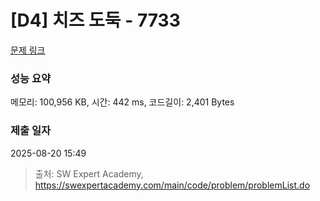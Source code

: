 # [D4] 치즈 도둑 - 7733 

[문제 링크](https://swexpertacademy.com/main/code/problem/problemDetail.do?contestProbId=AWrDOdQqRCUDFARG) 

### 성능 요약

메모리: 100,956 KB, 시간: 442 ms, 코드길이: 2,401 Bytes

### 제출 일자

2025-08-20 15:49



> 출처: SW Expert Academy, https://swexpertacademy.com/main/code/problem/problemList.do
